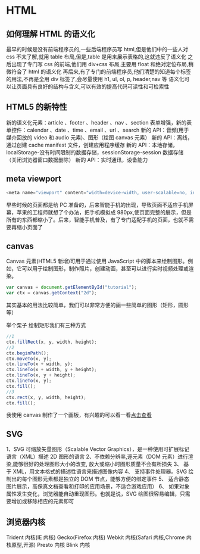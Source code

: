# HTML

## 如何理解 HTML 的语义化

最早的时候是没有前端程序员的,一些后端程序员写 html,但是他们中的一些人对 css 不太了解,就用 table 布局,但是,table 是用来展示表格的,这就违反了语义化
之后出现了专门写 css 的前端,他们用 div+css 布局,主要用 float 和绝对定位布局,稍微符合了 html 的语义化
再后来,有了专门的前端程序员,他们清楚的知道每个标签的用法,不再是全用 div 标签了,会尽量使用 h1, ul, ol, p, header,nav 等
语义化可以让页面具有良好的结构与含义,可以有效的提高代码可读性和可检索性

<!--more-->

## HTML5 的新特性

新的语义化元素：article 、footer 、header 、nav 、section
表单增强，新的表单控件：calendar 、date 、time 、email 、url 、search
新的 API：音频(用于媒介回放的 video 和 audio 元素)、图形（绘图 canvas 元素）
新的 API：离线，通过创建 cache manifest 文件，创建应用程序缓存
新的 API：本地存储，localStorage-没有时间限制的数据存储，sessionStorage-session 数据存储（关闭浏览器窗口数据删除）
新的 API：实时通讯，设备能力

## meta viewport

```javascript
<meta name="viewport" content="width=device-width, user-scalable=no, initial-scale=1.0, maximum-scale=1.0, minimum-scale=1.0">
```

早些时候的页面都是给 PC 准备的，后来智能手机的出现，导致页面不适应手机屏幕，苹果的工程师就想了个办法，把手机模拟成 980px,使页面完整的展示，但是所有的东西都缩小了。后来，智能手机普及，有了专门适配手机的页面，也就不需要再缩小页面了

## canvas

Canvas 元素(HTML5 新增)可用于通过使用 JavaScript 中的脚本来绘制图形。例如，它可以用于绘制图形，制作照片，创建动画，甚至可以进行实时视频处理或渲染。

```javascript
var canvas = document.getElementById("tutorial");
var ctx = canvas.getContext("2d");
```

其实基本的用法比较简单，我们可以非常方便的画一些简单的图形（矩形，圆形等）

举个栗子
绘制矩形我们有三种方式

```javascript
//1
ctx.fillRect(x, y, width, height);
//2
ctx.beginPath();
ctx.moveTo(x, y);
ctx.lineTo(x + width, y);
ctx.lineTo(x + width, y + height);
ctx.lineTo(x, y + height);
ctx.lineTo(x, y);
ctx.fill();
//3
ctx.rect(x, y, width, height);
ctx.fill();
```

我使用 canvas 制作了一个画板，有兴趣的可以看一看[点击查看](http://whhjdi.xyz/canvas-demo/)

## SVG

1、SVG 可缩放矢量图形（Scalable Vector Graphics），是一种使用可扩展标记语言（XML）描述 2D 图形的语言
2、不依赖分辨率,逐元素（DOM 元素）进行渲染,能够很好的处理图形大小的改变, 放大或缩小时图形质量不会有所损失
3、 基于 XML，用文本格式的描述性语言来描述图像内容
4、 支持事件处理器。SVG 绘制出的每个图形元素都是独立的 DOM 节点，能够方便的绑定事件
5、 适合静态图片展示，高保真文档查看和打印的应用场景，不适合游戏应用）
6、 如果对象属性发生变化，浏览器能自动重现图形。也就是说，SVG 绘图很容易编辑，只需要增加或移除相应的元素即可

## 浏览器内核

Trident 内核(IE 内核)
Gecko(Firefox 内核)
Webkit 内核(Safari 内核,Chrome 内核原型,开源)
Presto 内核
Blink 内核
